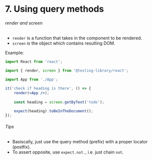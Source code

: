 # 7. Using query methods
###### render and screen
- `render` is a function that takes in the component to be rendered.
- `screen` is the object which contains resulting DOM.

Example:
```jsx
import React from 'react';

import { render, screen } from '@testing-library/react';

import App from './App';

it('check if heading is there', () => {
	render(<App />);
	
	const heading = screen.getByText('todo');

	expect(heading).toBeInTheDocument();
});
```

###### Tips
- Basiscally, just use the query method (prefix) with a proper locator (postfix).
- To assert opposite, use `expect.not.`, i.e. just chain `not`.
